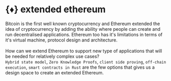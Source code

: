 # {♦} extended ethereum
Bitcoin is the first well known cryptocurrency and Ethereum extended the idea of cryptocurrency by adding the ability where people can create and run decentralised applications.
Ethereum too has it's limitations in terms of it's virtual machine, protocol design and architecture. 
<br>
<br>How can we extend Ethereum to support new type of applications that will be needed for relatively complex use cases?
<br>`Hybrid state model`, `Zero Knowledge Proofs`, `client side proving`, `off-chain execution`, `smart contracts in Rust` are the few options that gives us a design space to create an extended Ethereum.
